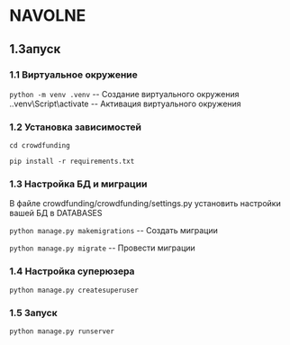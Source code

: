 # NAVOLNE

## 1.Запуск
### 1.1 Виртуальное окружение
`python -m venv .venv` -- Создание виртуального окружения
.\.venv\Script\activate -- Активация виртуального окружения
### 1.2 Установка зависимостей
`cd crowdfunding`

`pip install -r requirements.txt`
### 1.3 Настройка БД и миграции
В файле crowdfunding/crowdfunding/settings.py установить настройки вашей БД в DATABASES

`python manage.py makemigrations` -- Создать миграции

`python manage.py migrate` -- Провести миграции
### 1.4 Настройка суперюзера
`python manage.py createsuperuser`
### 1.5 Запуск
`python manage.py runserver`



